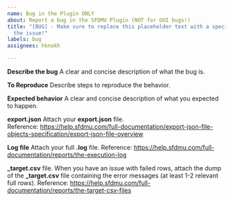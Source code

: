 ```yaml
---
name: Bug in the Plugin ONLY
about: Report a bug in the SFDMU Plugin (NOT for GUI bugs!)
title: "[BUG] - Make sure to replace this placeholder text with a specific title for
  the issue!"
labels: bug
assignees: hknokh

---
```


**Describe the bug**
A clear and concise description of what the bug is.

**To Reproduce**
Describe steps to reproduce the behavior.

**Expected behavior**
A clear and concise description of what you expected to happen.

**export.json**
Attach your **export.json** file.  
Reference: https://help.sfdmu.com/full-documentation/export-json-file-objects-specification/export-json-file-overview

**Log file**
Attach your full **.log** file. 
Reference: https://help.sfdmu.com/full-documentation/reports/the-execution-log

**_target.csv** file.
When you have an issue with failed rows, attach the dump of the **_target.csv** file containing the error messages (at least 1-2 relevant full rows). 
Reference: https://help.sfdmu.com/full-documentation/reports/the-target-csv-files
